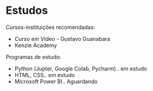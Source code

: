 # Estudos

Cursos-instituições recomendadas:
  - Curso em Video - Gustavo Guanabara
  - Kenzie Academy

Programas de estudo:
   - Python (Jupter, Google Colab, Pycharm).. em estudo
   - HTML, CSS.. em estudo
   - Microsoft Power BI.. Aguardando

